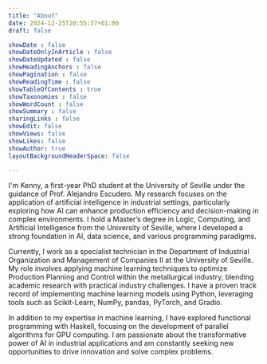 ```yaml
---
title: "About"
date: 2024-12-25T20:55:37+01:00
draft: false

showDate : false
showDateOnlyInArticle : false
showDateUpdated : false
showHeadingAnchors : false
showPagination : false
showReadingTime : false
showTableOfContents : true
showTaxonomies : false 
showWordCount : false
showSummary : false
sharingLinks : false
showEdit: false
showViews: false
showLikes: false
showAuthor: true
layoutBackgroundHeaderSpace: false

---
```



I'm Kenny, a first-year PhD student at the University of Seville under the guidance of Prof. Alejandro Escudero. My research focuses on the application of artificial intelligence in industrial settings, particularly exploring how AI can enhance production efficiency and decision-making in complex environments. I hold a Master’s degree in Logic, Computing, and Artificial Intelligence from the University of Seville, where I developed a strong foundation in AI, data science, and various programming paradigms.

Currently, I work as a specialist technician in the Department of Industrial Organization and Management of Companies II at the University of Seville. My role involves applying machine learning techniques to optimize Production Planning and Control within the metallurgical industry, blending academic research with practical industry challenges. I have a proven track record of implementing machine learning models using Python, leveraging tools such as Scikit-Learn, NumPy, pandas, PyTorch, and Gradio.

In addition to my expertise in machine learning, I have explored functional programming with Haskell, focusing on the development of parallel algorithms for GPU computing. I am passionate about the transformative power of AI in industrial applications and am constantly seeking new opportunities to drive innovation and solve complex problems.
